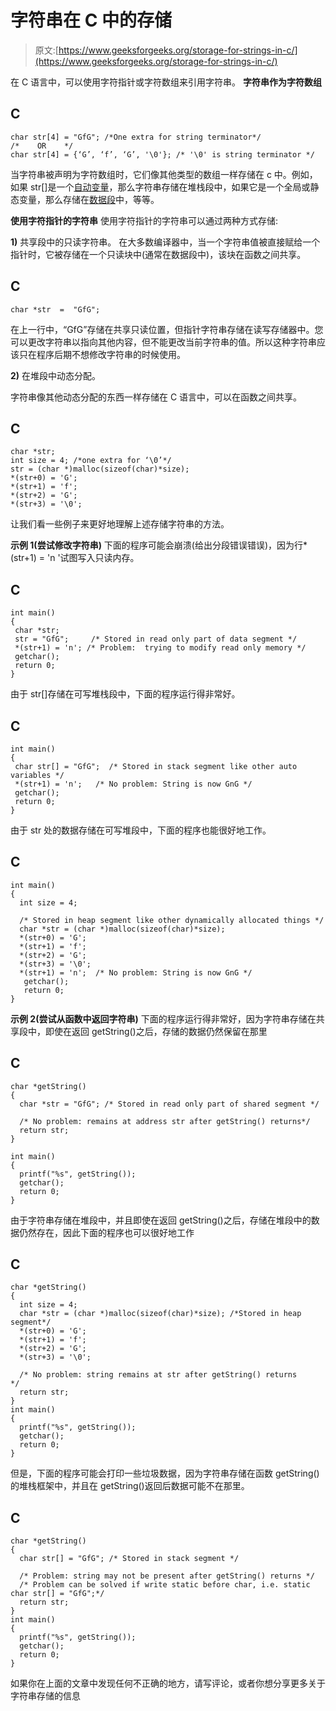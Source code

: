 # 字符串在 C 中的存储

> 原文:[https://www.geeksforgeeks.org/storage-for-strings-in-c/](https://www.geeksforgeeks.org/storage-for-strings-in-c/)

在 C 语言中，可以使用字符指针或字符数组来引用字符串。
**字符串作为字符数组**

## C

```
char str[4] = "GfG"; /*One extra for string terminator*/
/*    OR    */
char str[4] = {‘G’, ‘f’, ‘G’, '\0'}; /* '\0' is string terminator */
```

当字符串被声明为字符数组时，它们像其他类型的数组一样存储在 c 中。例如，如果 str[]是一个[自动变量](http://icecube.wisc.edu/~dglo/c_class/vstorage.html)，那么字符串存储在堆栈段中，如果它是一个全局或静态变量，那么存储在[数据段](http://en.wikipedia.org/wiki/Data_segment)中，等等。

**使用字符指针的字符串**
使用字符指针的字符串可以通过两种方式存储:

**1)** 共享段中的只读字符串。
在大多数编译器中，当一个字符串值被直接赋给一个指针时，它被存储在一个只读块中(通常在数据段中)，该块在函数之间共享。

## C

```
char *str  =  "GfG";  
```

在上一行中，“GfG”存储在共享只读位置，但指针字符串存储在读写存储器中。您可以更改字符串以指向其他内容，但不能更改当前字符串的值。所以这种字符串应该只在程序后期不想修改字符串的时候使用。

**2)** 在堆段中动态分配。

字符串像其他动态分配的东西一样存储在 C 语言中，可以在函数之间共享。

## C

```
char *str;
int size = 4; /*one extra for ‘\0’*/
str = (char *)malloc(sizeof(char)*size);
*(str+0) = 'G'; 
*(str+1) = 'f';  
*(str+2) = 'G';  
*(str+3) = '\0';  
```

让我们看一些例子来更好地理解上述存储字符串的方法。

**示例 1(尝试修改字符串)**
下面的程序可能会崩溃(给出分段错误错误)，因为行*(str+1) = 'n '试图写入只读内存。

## C

```
int main()
{
 char *str; 
 str = "GfG";     /* Stored in read only part of data segment */
 *(str+1) = 'n'; /* Problem:  trying to modify read only memory */
 getchar();
 return 0;
}
```

由于 str[]存储在可写堆栈段中，下面的程序运行得非常好。

## C

```
int main()
{
 char str[] = "GfG";  /* Stored in stack segment like other auto variables */
 *(str+1) = 'n';   /* No problem: String is now GnG */
 getchar();
 return 0;
}
```

由于 str 处的数据存储在可写堆段中，下面的程序也能很好地工作。

## C

```
int main()
{
  int size = 4;

  /* Stored in heap segment like other dynamically allocated things */
  char *str = (char *)malloc(sizeof(char)*size);
  *(str+0) = 'G'; 
  *(str+1) = 'f';  
  *(str+2) = 'G';    
  *(str+3) = '\0';  
  *(str+1) = 'n';  /* No problem: String is now GnG */
   getchar();
   return 0;
}     
```

**示例 2(尝试从函数中返回字符串)**
下面的程序运行得非常好，因为字符串存储在共享段中，即使在返回 getString()之后，存储的数据仍然保留在那里

## C

```
char *getString()
{
  char *str = "GfG"; /* Stored in read only part of shared segment */

  /* No problem: remains at address str after getString() returns*/
  return str;  
}     

int main()
{
  printf("%s", getString());  
  getchar();
  return 0;
}
```

由于字符串存储在堆段中，并且即使在返回 getString()之后，存储在堆段中的数据仍然存在，因此下面的程序也可以很好地工作

## C

```
char *getString()
{
  int size = 4;
  char *str = (char *)malloc(sizeof(char)*size); /*Stored in heap segment*/
  *(str+0) = 'G'; 
  *(str+1) = 'f';  
  *(str+2) = 'G';
  *(str+3) = '\0';  

  /* No problem: string remains at str after getString() returns */    
  return str;  
}     
int main()
{
  printf("%s", getString());  
  getchar();
  return 0;
}
```

但是，下面的程序可能会打印一些垃圾数据，因为字符串存储在函数 getString()的堆栈框架中，并且在 getString()返回后数据可能不在那里。

## C

```
char *getString()
{
  char str[] = "GfG"; /* Stored in stack segment */

  /* Problem: string may not be present after getString() returns */
  /* Problem can be solved if write static before char, i.e. static char str[] = "GfG";*/
  return str; 
}     
int main()
{
  printf("%s", getString());  
  getchar();
  return 0;
}
```

如果你在上面的文章中发现任何不正确的地方，请写评论，或者你想分享更多关于字符串存储的信息